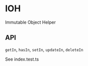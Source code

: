 # IOH

Immutable Object Helper

## API

`getIn`, `hasIn`, `setIn`, `updateIn`, `deleteIn`

See index.test.ts
